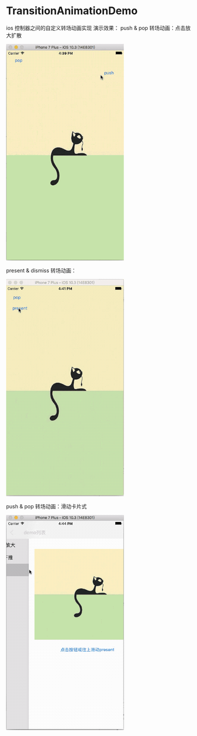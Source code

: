 # TransitionAnimationDemo
ios 控制器之间的自定义转场动画实现
演示效果：
push & pop 转场动画：点击放大扩散

![image](https://github.com/DevHuangjb/TransitionAnimationDemo/blob/master/screenshot/screenshot1.gif)

present & dismiss 转场动画：

![image](https://github.com/DevHuangjb/TransitionAnimationDemo/blob/master/screenshot/screenshot2.gif)

push & pop 转场动画：滑动卡片式

![image](https://github.com/DevHuangjb/TransitionAnimationDemo/blob/master/screenshot/screenshot3.gif)




